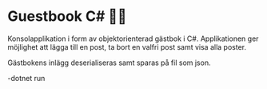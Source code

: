 # Guestbook C# :green_book::notes:

Konsolapplikation i form av objektorienterad gästbok i C#.
Applikationen ger möjlighet att lägga till en post, ta bort en valfri post samt visa alla poster.

Gästbokens inlägg deserialiseras samt sparas på fil som json.

-dotnet run
